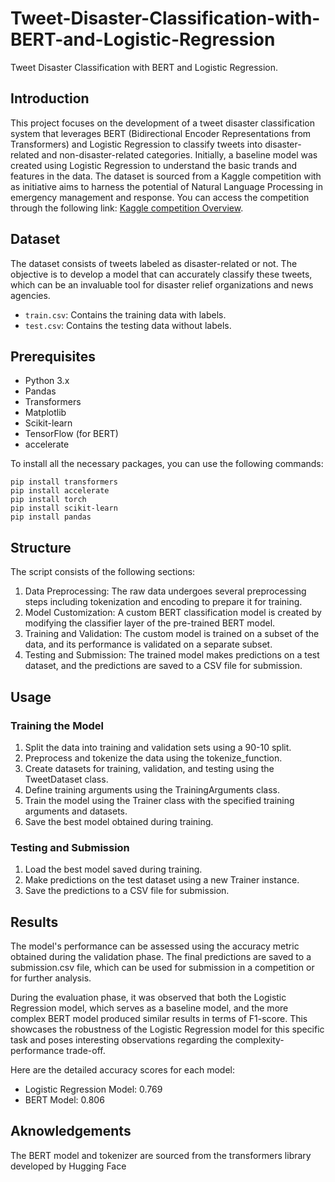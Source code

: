 # Tweet-Disaster-Classification-with-BERT-and-Logistic-Regression
Tweet Disaster Classification with BERT and Logistic Regression.

## Introduction
This project focuses on the development of a tweet disaster classification system that leverages BERT (Bidirectional Encoder Representations from Transformers) and Logistic Regression to classify tweets into disaster-related and non-disaster-related categories. Initially, a baseline model was created using Logistic Regression to understand the basic trands and features in the data. The dataset is sourced from a Kaggle competition with as initiative aims to harness the potential of Natural Language Processing in emergency management and response. You can access the competition through the following link:  [Kaggle competition Overview](https://www.kaggle.com/competitions/nlp-getting-started/overview).


## Dataset

The dataset consists of tweets labeled as disaster-related or not. The objective is to develop a model that can accurately classify these tweets, which can be an invaluable tool for disaster relief organizations and news agencies.

- `train.csv`: Contains the training data with labels.
- `test.csv`: Contains the testing data without labels.

## Prerequisites
- Python 3.x
- Pandas
- Transformers
- Matplotlib
- Scikit-learn
- TensorFlow (for BERT)
- accelerate

To install all the necessary packages, you can use the following commands:
```shell
pip install transformers
pip install accelerate
pip install torch
pip install scikit-learn
pip install pandas
```

## Structure
The script consists of the following sections:

1. Data Preprocessing: The raw data undergoes several preprocessing steps including tokenization and encoding to prepare it for training.
2. Model Customization: A custom BERT classification model is created by modifying the classifier layer of the pre-trained BERT model.
3. Training and Validation: The custom model is trained on a subset of the data, and its performance is validated on a separate subset.
4. Testing and Submission: The trained model makes predictions on a test dataset, and the predictions are saved to a CSV file for submission.

## Usage
### Training the Model
1. Split the data into training and validation sets using a 90-10 split.
2. Preprocess and tokenize the data using the tokenize_function.
3. Create datasets for training, validation, and testing using the TweetDataset class.
4. Define training arguments using the TrainingArguments class.
5. Train the model using the Trainer class with the specified training arguments and datasets.
6. Save the best model obtained during training.

### Testing and Submission
1. Load the best model saved during training.
2. Make predictions on the test dataset using a new Trainer instance.
3. Save the predictions to a CSV file for submission.

## Results

The model's performance can be assessed using the accuracy metric obtained during the validation phase. The final predictions are saved to a submission.csv file, which can be used for submission in a competition or for further analysis.

During the evaluation phase, it was observed that both the Logistic Regression model, which serves as a baseline model, and the more complex BERT model produced similar results in terms of F1-score. This showcases the robustness of the Logistic Regression model for this specific task and poses interesting observations regarding the complexity-performance trade-off.

Here are the detailed accuracy scores for each model:
- Logistic Regression Model: 0.769
- BERT Model: 0.806

## Aknowledgements
The BERT model and tokenizer are sourced from the transformers library developed by Hugging Face
